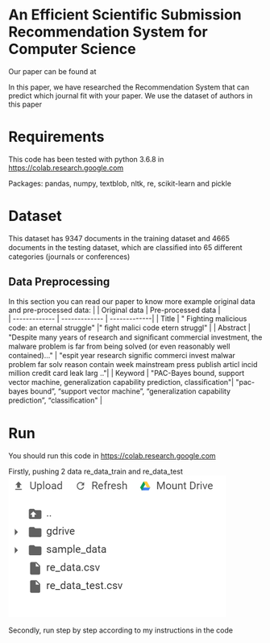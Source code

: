 # An Efficient Scientific Submission Recommendation System for Computer Science

Our paper can be found  at 

In this paper, we have researched the Recommendation System that can predict which journal fit with your paper. We use the dataset of authors in this paper 


#  Requirements

This code has been tested with python 3.6.8 in https://colab.research.google.com

Packages:  pandas, numpy,  textblob, nltk, re, scikit-learn and pickle 

#  Dataset

This dataset has 9347 documents in the training dataset and 4665 documents in the testing dataset, which are classiﬁed into 65 diﬀerent categories (journals or conferences)

## Data Preprocessing

In this section you can read our paper to know  more
example original data and pre-processed data:
|               |  Original data     | Pre-processed data              |          
| ------------- | ------------- | -------------|
| Title         | " Fighting malicious code: an eternal struggle"  |" ﬁght malici code etern struggl"        |
| Abstract      | "Despite many years of research and signiﬁcant commercial investment, the malware problem is far from being solved (or even reasonably well contained)..."  | "espit year research signiﬁc commerci invest malwar problem far solv reason contain week mainstream press publish articl incid million credit card leak larg .."|
| Keyword       |  "PAC-Bayes bound, support vector machine, generalization capability prediction, classiﬁcation"|  "pac-bayes bound”, “support vector machine”, “generalization capability prediction”, “classiﬁcation"            | 

# Run
You should run this code in https://colab.research.google.com

Firstly, pushing 2 data re_data_train and re_data_test
![](image/image1.PNG)

Secondly,  run step by step according to my instructions in the code


